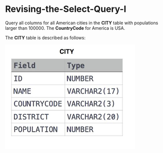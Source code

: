 # Revising-the-Select-Query-I
Query all columns for all American cities in the **CITY** table with populations larger than 100000. The **CountryCode** for America is USA.

The **CITY** table is described as follows:

![image](https://github.com/chinomnsomaduka/Revising-the-Select-Query-I/blob/main/Revising%20the%20Select%20Query%20I.jpg)
